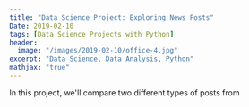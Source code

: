 ```yaml
---
title: "Data Science Project: Exploring News Posts"
Date: 2019-02-10
tags: [Data Science Projects with Python]
header:
  image: "/images/2019-02-10/office-4.jpg"
excerpt: "Data Science, Data Analysis, Python"
mathjax: "true"
---
```


In this project, we'll compare two different types of posts from 

